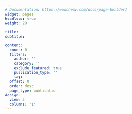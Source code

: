 ```yaml
---
# Documentation: https://wowchemy.com/docs/page-builder/
widget: pages
headless: true
weight: 20

title: 
subtitle:

content:
  count: 0
  filters:
    author: ''
    category: ''
    exclude_featured: true
    publication_type: ''
    tag: ''
  offset: 0
  order: desc
  page_type: publication
design:
  view: 3
  columns: '1'
---
```

